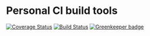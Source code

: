 # Personal CI build tools

[![Coverage Status](https://coveralls.io/repos/github/Alorel/personal-build-tools/badge.svg?branch=4.2.0)](https://coveralls.io/github/Alorel/personal-build-tools?branch=4.2.0)
[![Build Status](https://travis-ci.com/Alorel/personal-build-tools.svg?branch=4.2.0)](https://travis-ci.com/Alorel/personal-build-tools)
[![Greenkeeper badge](https://badges.greenkeeper.io/Alorel/ngx-decorators.svg)](https://greenkeeper.io/)
